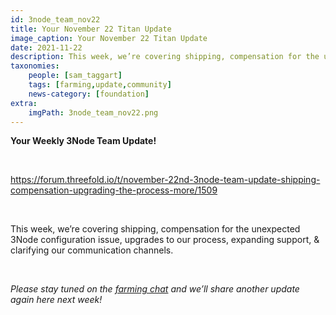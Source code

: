 ```yaml
---
id: 3node_team_nov22
title: Your November 22 Titan Update
image_caption: Your November 22 Titan Update
date: 2021-11-22
description: This week, we’re covering shipping, compensation for the unexpected 3Node configuration issue, upgrades to our process, expanding support, & more.
taxonomies:
    people: [sam_taggart]
    tags: [farming,update,community]
    news-category: [foundation]
extra:
    imgPath: 3node_team_nov22.png
---
```


**Your Weekly 3Node Team Update!**

<br/>

https://forum.threefold.io/t/november-22nd-3node-team-update-shipping-compensation-upgrading-the-process-more/1509

<br/>

This week, we’re covering shipping, compensation for the unexpected 3Node configuration issue, upgrades to our process, expanding support, & clarifying our communication channels.

<br/>

*Please stay tuned on the [farming chat](https://t.me/threefoldfarming) and we’ll share another update again here next week!*